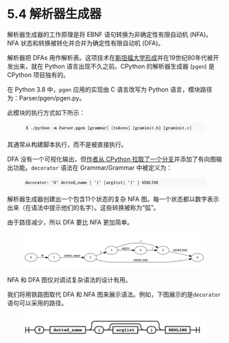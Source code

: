 # 5.4 解析器生成器

解析器生成器的工作原理是将 EBNF 语句转换为非确定性有限自动机 (NFA)。NFA 状态和转换被转化并合并为确定性有限自动机 (DFA)。

解析器把 DFAs 用作解析表。这项技术在[斯坦福大学形成](http://infolab.stanford.edu/\~ullman/dragon/slides1.pdf)并在19世纪80年代被开发出来，就在 Python 语言出现不久之前。CPython 的解析器生成器 (`pgen`) 是 CPython 项目独有的。

在 Python 3.8 中，`pgen` 应用的实现由 C 语言改写为 Python 语言，模块路径为：Parser/pgen/pgen.py。

此模块的执行方式如下所示：

<figure><img src="../.gitbook/assets/图5.4.1 pgen执行过程.png" alt=""><figcaption></figcaption></figure>

其通常从构建脚本执行，而不是被直接执行。

DFA 没有一个可视化输出，但[作者从 CPython 拉取了一个分支](https://github.com/tonybaloney/cpython/tree/dot\_pgen)并添加了有向图输出功能。`decorator` 语法在 Grammar/Grammar 中被定义为：

<figure><img src="../.gitbook/assets/图5.4.2 装饰器语法定义.png" alt=""><figcaption></figcaption></figure>

解析器生成器创建出一个包含11个状态的复杂 NFA 图。每一个状态都以数字表示出来（在语法中提示他们的名字）。这些转换被称为“弧”。

由于路径减少，所以 DFA 要比 NFA 更加简单。

<figure><img src="../.gitbook/assets/图5.4.3 装饰器的DFA.png" alt=""><figcaption></figcaption></figure>

NFA 和 DFA 图仅对调试复杂语法的设计有用。

我们将用铁路图取代 DFA 和 NFA 图来展示语法。例如，下图展示的是`decorator` 语句可以采用的路径。

<figure><img src="../.gitbook/assets/图5.4.4 装饰器语句的铁路图.png" alt=""><figcaption></figcaption></figure>
